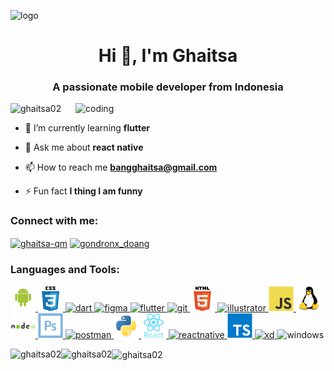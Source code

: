 ![logo](https://github.com/prafful98/prafful98/blob/master/banner.png)
<h1 align="center">Hi 👋, I'm Ghaitsa</h1>
<h3 align="center">A passionate mobile developer from Indonesia</h3>

<img align="right" alt="coding" width="400" src="https://hips.hearstapps.com/digitalspyuk.cdnds.net/16/21/1464342455-typing-cat-gif.gif">

<p align="left"> <img src="https://komarev.com/ghpvc/?username=ghaitsa02&label=Profile%20views&color=0e75b6&style=flat" alt="ghaitsa02" /> </p>

<!-- <p align="left"> <a href="https://github.com/ryo-ma/github-profile-trophy"><img src="https://github-profile-trophy.vercel.app/?username=ghaitsa02" alt="ghaitsa02" /></a> </p> -->

- 🌱 I’m currently learning **flutter**

- 💬 Ask me about **react native**

- 📫 How to reach me **bangghaitsa@gmail.com**

- ⚡ Fun fact **I thing I am funny**

<h3 align="left">Connect with me:</h3>
<p align="left">
<a href="https://www.linkedin.com/in/ghaitsa-qm-0ab963245?lipi=urn%3Ali%3Apage%3Ad_flagship3_profile_view_base_contact_details%3B6TTnTUBLTTKIlctv4R3cnA%3D%3D" target="blank"><img align="center" src="https://raw.githubusercontent.com/rahuldkjain/github-profile-readme-generator/master/src/images/icons/Social/linked-in-alt.svg" alt="ghaitsa-qm" height="30" width="40" /></a>
<a href="https://instagram.com/gondronx_doang" target="blank"><img align="center" src="https://raw.githubusercontent.com/rahuldkjain/github-profile-readme-generator/master/src/images/icons/Social/instagram.svg" alt="gondronx_doang" height="30" width="40" /></a>
</p>


<h3 align="left">Languages and Tools:</h3>
<p align="left"> <a href="https://developer.android.com" target="_blank" rel="noreferrer"> <img src="https://raw.githubusercontent.com/devicons/devicon/master/icons/android/android-original-wordmark.svg" alt="android" width="40" height="40"/> </a> <a href="https://www.w3schools.com/css/" target="_blank" rel="noreferrer"> <img src="https://raw.githubusercontent.com/devicons/devicon/master/icons/css3/css3-original-wordmark.svg" alt="css3" width="40" height="40"/> </a> <a href="https://dart.dev" target="_blank" rel="noreferrer"> <img src="https://www.vectorlogo.zone/logos/dartlang/dartlang-icon.svg" alt="dart" width="40" height="40"/> </a> <a href="https://www.figma.com/" target="_blank" rel="noreferrer"> <img src="https://www.vectorlogo.zone/logos/figma/figma-icon.svg" alt="figma" width="40" height="40"/> </a> <a href="https://flutter.dev" target="_blank" rel="noreferrer"> <img src="https://www.vectorlogo.zone/logos/flutterio/flutterio-icon.svg" alt="flutter" width="40" height="40"/> </a> <a href="https://git-scm.com/" target="_blank" rel="noreferrer"> <img src="https://www.vectorlogo.zone/logos/git-scm/git-scm-icon.svg" alt="git" width="40" height="40"/> </a> <a href="https://www.w3.org/html/" target="_blank" rel="noreferrer"> <img src="https://raw.githubusercontent.com/devicons/devicon/master/icons/html5/html5-original-wordmark.svg" alt="html5" width="40" height="40"/> </a> <a href="https://www.adobe.com/in/products/illustrator.html" target="_blank" rel="noreferrer"> <img src="https://www.vectorlogo.zone/logos/adobe_illustrator/adobe_illustrator-icon.svg" alt="illustrator" width="40" height="40"/> </a> <a href="https://developer.mozilla.org/en-US/docs/Web/JavaScript" target="_blank" rel="noreferrer"> <img src="https://raw.githubusercontent.com/devicons/devicon/master/icons/javascript/javascript-original.svg" alt="javascript" width="40" height="40"/> </a> <a href="https://www.linux.org/" target="_blank" rel="noreferrer"> <img src="https://raw.githubusercontent.com/devicons/devicon/master/icons/linux/linux-original.svg" alt="linux" width="40" height="40"/> </a> <a href="https://nodejs.org" target="_blank" rel="noreferrer"> <img src="https://raw.githubusercontent.com/devicons/devicon/master/icons/nodejs/nodejs-original-wordmark.svg" alt="nodejs" width="40" height="40"/> </a> <a href="https://www.photoshop.com/en" target="_blank" rel="noreferrer"> <img src="https://raw.githubusercontent.com/devicons/devicon/master/icons/photoshop/photoshop-line.svg" alt="photoshop" width="40" height="40"/> </a> <a href="https://postman.com" target="_blank" rel="noreferrer"> <img src="https://www.vectorlogo.zone/logos/getpostman/getpostman-icon.svg" alt="postman" width="40" height="40"/> </a> <a href="https://www.python.org" target="_blank" rel="noreferrer"> <img src="https://raw.githubusercontent.com/devicons/devicon/master/icons/python/python-original.svg" alt="python" width="40" height="40"/> </a> <a href="https://reactjs.org/" target="_blank" rel="noreferrer"> <img src="https://raw.githubusercontent.com/devicons/devicon/master/icons/react/react-original-wordmark.svg" alt="react" width="40" height="40"/> </a> <a href="https://reactnative.dev/" target="_blank" rel="noreferrer"> <img src="https://reactnative.dev/img/header_logo.svg" alt="reactnative" width="40" height="40"/> </a> <a href="https://www.typescriptlang.org/" target="_blank" rel="noreferrer"> <img src="https://raw.githubusercontent.com/devicons/devicon/master/icons/typescript/typescript-original.svg" alt="typescript" width="40" height="40"/> </a> <a href="https://www.adobe.com/products/xd.html" target="_blank" rel="noreferrer"> <img src="https://cdn.worldvectorlogo.com/logos/adobe-xd.svg" alt="xd" width="40" height="40"/> </a> <img alt="windows" width="40" src="https://camo.githubusercontent.com/a837fbfc4e9c7bebdc4153372cddbfaa9c7421e89c22b13d865968d779a536fd/68747470733a2f2f63646e2d69636f6e732d706e672e666c617469636f6e2e636f6d2f3531322f3930362f3930363330382e706e67" data-canonical-src="https://cdn-icons-png.flaticon.com/512/906/906308.png" style="max-width: 100%;"> </p>

<p><img align="left" src="https://github-readme-stats.vercel.app/api/top-langs?username=ghaitsa02&show_icons=true&theme=radical" alt="ghaitsa02" /></p>

<p><img align="left" src="https://github-readme-stats.vercel.app/api?username=ghaitsa02&show_icons=true&theme=radical" alt="ghaitsa02" /></p>

<p><img align="center" src="https://github-readme-streak-stats.herokuapp.com/?user=ghaitsa02&show_icons=true&theme=radical" alt="ghaitsa02" /></p>
